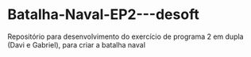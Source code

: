 # Batalha-Naval-EP2---desoft
Repositório para desenvolvimento do exercício de programa 2 em dupla (Davi e Gabriel), para criar a batalha naval
